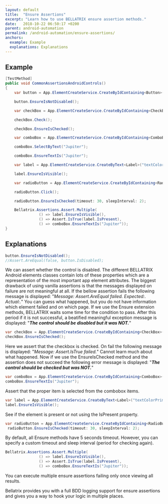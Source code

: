 ```yaml
---
layout: default
title:  "Ensure Assertions"
excerpt: "Learn how to use BELLATRIX ensure assertion methods."
date:   2018-10-22 06:50:17 +0200
parent: android-automation
permalink: /android-automation/ensure-assertions/
anchors:
  example: Example
  explanations: Explanations
---
```

Example
-------
```csharp
[TestMethod]
public void CommonAssertionsAndroidControls()
{
    var button = App.ElementCreateService.CreateByIdContaining<Button>("button");

    button.EnsureIsNotDisabled();

    var checkBox = App.ElementCreateService.CreateByIdContaining<CheckBox>("check1");

    checkBox.Check();

    checkBox.EnsureIsChecked();

    var comboBox = App.ElementCreateService.CreateByIdContaining<ComboBox>("spinner1");

    comboBox.SelectByText("Jupiter");

    comboBox.EnsureTextIs("Jupiter");

    var label = App.ElementCreateService.CreateByText<Label>("textColorPrimary");

    label.EnsureIsVisible();

    var radioButton = App.ElementCreateService.CreateByIdContaining<RadioButton>("radio2");

    radioButton.Click();

    radioButton.EnsureIsChecked(timeout: 30, sleepInterval: 2);

	Bellatrix.Assertions.Assert.Multiple(
               () => label.EnsureIsVisible(),
               () => Assert.IsTrue(label.IsPresent),
               () => comboBox.EnsureTextIs("Jupiter"));
}
```

Explanations
------------
```csharp
button.EnsureIsNotDisabled();
//Assert.AreEqual(false, button.IsDisabled);
```
We can assert whether the control is disabled. The different BELLATRIX Android elements classes contain lots of these properties which are a representation of the most important app element attributes. The biggest drawback of using vanilla assertions is that the messages displayed on failure are not meaningful at all. If the bellow assertion fails the following message is displayed: "*Message: Assert.AreEqual failed. Expected:<false>. Actual:<true>.*" You can guess what happened, but you do not have information which element failed and on which page. If we use the Ensure extension methods, BELLATRIX waits some time for the condition to pass. After this period if it is not successful, a beatified meaningful exception message is displayed: "***The control should be disabled but it was NOT.***"
```csharp
var checkBox = App.ElementCreateService.CreateByIdContaining<CheckBox>("check1");
checkBox.EnsureIsChecked();
```
Here we assert that the checkbox is checked. On fail the following message is displayed: "*Message: Assert.IsTrue failed.*" Cannot learn much about what happened. Now if we use the EnsureIsChecked method and the assertion does not succeed the following error message is displayed: "***The control should be checked but was NOT.***"
```csharp
var comboBox = App.ElementCreateService.CreateByIdContaining<ComboBox>("spinner1");
comboBox.EnsureTextIs("Jupiter");
```
Assert that the proper item is selected from the combobox items.
```csharp
var label = App.ElementCreateService.CreateByText<Label>("textColorPrimary");
label.EnsureIsVisible();
```
See if the element is present or not using the IsPresent property.
```csharp
var radioButton = App.ElementCreateService.CreateByIdContaining<RadioButton>("radio2");
 radioButton.EnsureIsChecked(timeout: 30, sleepInterval: 2);
```
By default, all Ensure methods have 5 seconds timeout. However, you can specify a custom timeout and sleep interval (period for checking again).
```csharp
Bellatrix.Assertions.Assert.Multiple(
               () => label.EnsureIsVisible(),
               () => Assert.IsTrue(label.IsPresent),
               () => comboBox.EnsureTextIs("Jupiter"));
```
You can execute multiple ensure assertions failing only once viewing all results.

Bellatrix provides you with a full BDD logging support for ensure assertions and gives you a way to hook your logic in multiple places.